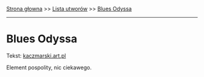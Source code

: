[Strona głowna](../index.md) >> [Lista utworów](../list.md) >> [Blues Odyssa](80.md)

---

# Blues Odyssa

Tekst: [kaczmarski.art.pl](https://www.kaczmarski.art.pl/tworczosc/wiersze/blues-odyssa/)

Element pospolity, nic ciekawego.